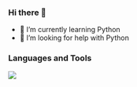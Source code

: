 ### Hi there 👋

- 🌱 I’m currently learning Python
- 🤔 I’m looking for help with Python

### Languages and Tools

<a href="https://skillicons.dev">
   <img src="https://skillicons.dev/icons?i=python,HTML5&perline=4">
</a>
